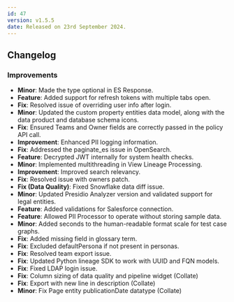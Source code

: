 ```yaml
---
id: 47
version: v1.5.5
date: Released on 23rd September 2024.
---
```

## Changelog

### Improvements

- **Minor**: Made the type optional in ES Response.
- **Feature**: Added support for refresh tokens with multiple tabs open.
- **Fix**: Resolved issue of overriding user info after login.
- **Minor**: Updated the custom property entities data model, along with the data product and database schema icons.
- **Fix**: Ensured Teams and Owner fields are correctly passed in the policy API call.
- **Improvement**: Enhanced PII logging information.
- **Fix**: Addressed the paginate_es issue in OpenSearch.
- **Feature**: Decrypted JWT internally for system health checks.
- **Minor**: Implemented multithreading in View Lineage Processing.
- **Improvement**: Improved search relevancy.
- **Fix**: Resolved issue with owners patch.
- **Fix (Data Quality)**: Fixed Snowflake data diff issue.
- **Minor**: Updated Presidio Analyzer version and validated support for legal entities.
- **Feature**: Added validations for Salesforce connection.
- **Feature**: Allowed PII Processor to operate without storing sample data.
- **Minor**: Added seconds to the human-readable format scale for test case graphs.
- **Fix**: Added missing field in glossary term.
- **Fix**: Excluded defaultPersona if not present in personas.
- **Fix**: Resolved team export issue.
- **Fix**: Updated Python lineage SDK to work with UUID and FQN models.
- **Fix**: Fixed LDAP login issue.
- **Fix**: Column sizing of data quality and pipeline widget (Collate)
- **Fix**: Export with new line in description (Collate)
- **Minor**: Fix Page entity publicationDate datatype (Collate)

